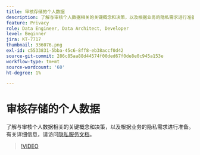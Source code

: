 ```yaml
---
title: 审核存储的个人数据
description: 了解与审核个人数据相关的关键概念和决策，以及根据业务的隐私需求进行准备。
feature: Privacy
role: Data Engineer, Data Architect, Developer
level: Beginner
jira: KT-7717
thumbnail: 336076.png
exl-id: c5533831-5bba-45c6-8ff8-eb38accf0d42
source-git-commit: 286c85aa88d44574f00ded67f0de8e0c945a153e
workflow-type: tm+mt
source-wordcount: '60'
ht-degree: 1%

---
```


# 审核存储的个人数据

了解与审核个人数据相关的关键概念和决策，以及根据业务的隐私需求进行准备。 有关详细信息，请访问[隐私服务文档](https://experienceleague.adobe.com/docs/experience-platform/privacy/home.html?lang=zh-Hans)。

>[!VIDEO](https://video.tv.adobe.com/v/336076?learn=on&enablevpops)
